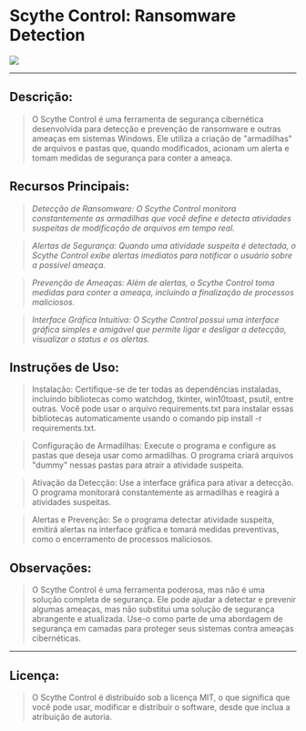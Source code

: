

# Scythe Control: Ransomware Detection


<img src="https://cdn.discordapp.com/attachments/1080688729171169422/1144410005760647381/image.png"> 

-----------------------------------------------------------------------------------------------------------------------------------------------------------------------------------------------------------------------------------------------------------------


##  **Descrição:**

  > O Scythe Control é uma ferramenta de segurança cibernética desenvolvida para detecção e prevenção de ransomware e outras ameaças em sistemas Windows. Ele utiliza a criação de "armadilhas" de arquivos e pastas que, quando modificados, acionam um alerta e tomam medidas de segurança para conter a ameaça.


##  **Recursos Principais:**

  > *Detecção de Ransomware: O Scythe Control monitora constantemente as armadilhas que você define e detecta atividades suspeitas de modificação de arquivos em tempo real.*

  > *Alertas de Segurança: Quando uma atividade suspeita é detectada, o Scythe Control exibe alertas imediatos para notificar o usuário sobre a possível ameaça.*

  > *Prevenção de Ameaças: Além de alertas, o Scythe Control toma medidas para conter a ameaça, incluindo a finalização de processos maliciosos.*

  > *Interface Gráfica Intuitiva: O Scythe Control possui uma interface gráfica simples e amigável que permite ligar e desligar a detecção, visualizar o status e os alertas.*


       
## **Instruções de Uso:**

  > Instalação: Certifique-se de ter todas as dependências instaladas, incluindo bibliotecas como watchdog, tkinter, win10toast, psutil, entre outras. Você pode usar o arquivo requirements.txt para instalar essas bibliotecas automaticamente usando o comando pip install -r requirements.txt.

  > Configuração de Armadilhas: Execute o programa e configure as pastas que deseja usar como armadilhas. O programa criará arquivos "dummy" nessas pastas para atrair a atividade suspeita.

  > Ativação da Detecção: Use a interface gráfica para ativar a detecção. O programa monitorará constantemente as armadilhas e reagirá a atividades suspeitas.

  > Alertas e Prevenção: Se o programa detectar atividade suspeita, emitirá alertas na interface gráfica e tomará medidas preventivas, como o encerramento de processos maliciosos.


## **Observações:**

  > O Scythe Control é uma ferramenta poderosa, mas não é uma solução completa de segurança. Ele pode ajudar a detectar e prevenir algumas ameaças, mas não substitui uma solução de segurança abrangente e atualizada. Use-o como parte de uma abordagem de segurança em camadas para proteger seus sistemas contra ameaças cibernéticas.

-----------------------------------------------------------------------------------------------------------------------------------------------------------------------------------------------------------------------------------------------------------------

## **Licença:**

  > O Scythe Control é distribuído sob a licença MIT, o que significa que você pode usar, modificar e distribuir o software, desde que inclua a atribuição de autoria.


